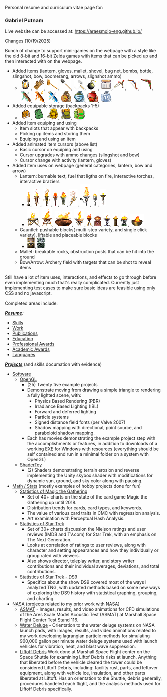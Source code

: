 Personal resume and curriculum vitae page for:

### Gabriel Putnam

Live website can be accessed at: https://araesmojo-eng.github.io/

Changes (10/19/2025)

Bunch of change to support mini-games on the webpage with a style like the old 8-bit and 16-bit Zelda games with items that can be picked up and then interacted with on the webpage.

- Added items (lantern, gloves, mallet, shovel, bug net, bombs, bottle, slingshot, bow, boomerang, arrows, slignshot ammo)
  - <img src="items/item_lantern2_icn.png">, <img src="items/item_glove2_icn.png">, <img src="items/item_mallet_icn.png">, <img src="items/item_shovel_icn.png">, <img src="items/item_bug_net_icn.png">, <img src="items/item_bomb_icn.png">, <img src="items/item_bottle_icn.png">, <img src="items/item_slingshot_icn.png">, <img src="items/item_bow_icn.png">, <img src="items/item_boomerang_icn.png">, <img src="items/item_arrow_quiver_icn.png">, <img src="items/item_arrow_quiver_fire_icn.png">, <img src="items/item_arrow_quiver_lightning_icn.png">, <img src="items/item_seed_deku_bag_icn.png">, <img src="items/item_seed_gale_bag_icn.png">, <img src="items/item_seed_ember_bag_icn.png">, <img src="items/item_ice_cube_bag_icn.png">
- Added equipable storage (backpacks 1-5)
  - <img src="items/backpack_01.png">, <img src="items/backpack_02.png">, <img src="items/backpack_03.png">, <img src="items/backpack_04.png">, <img src="items/backpack_05.png">
- Added item equiping and using
  - Item slots that appear with backpacks
  - Picking up items and storing them
  - Equiping and using an item
- Added animated item cursors (above list)
  - Basic cursor on equiping and using
  - Cursor upgrades with ammo changes (slingshot and bow)
  - Cursor change with activity (lantern, gloves)
- Added item uses on webpage (general categories, lantern, bow and arrow)
  - Lantern: burnable text, fuel that ligths on fire, interactive torches, interactive braziers
    - <img src="items/fire_torch1.gif">, <img src="items/fire_torch2.gif">, <img src="items/fire_torch3.gif">, <img src="items/fire_torch4.gif">, <img src="items/fire_torch5.gif">, <img src="items/fire_torch6.gif">, <img src="items/fire_torch7.gif">, <img src="items/fire_torch8.gif">, <img src="items/fire_torch9.gif">
    - <img src="items/fire_brazier1.gif">, <img src="items/fire_brazier2.gif">, <img src="items/fire_brazier3.gif">, <img src="items/fire_brazier4.gif">, <img src="items/fire_brazier5.gif">, <img src="items/fire_brazier6.gif">, <img src="items/fire_brazier7.gif">, <img src="items/fire_brazier8.gif">, <img src="items/fire_brazier9.gif">, <img src="items/fire_brazier10.gif">
  - Gauntlet: pushable blocks( multi-step variety, and single click variety), liftable and placeable blocks
    - <img src="items/block_pushable.png">, <img src="items/block_liftable.png">
  - Mallet: breakable rocks, obstruction posts that can be hit into the ground
  - Bow/Arrow: Archery field with targets that can be shot to reveal items

Still have a lot of item uses, interactions, and effects to go through before even implementing much that's really complicated.
Currently just implementing test cases to make sure basic ideas are feasible using only CSS and no javascript.

Completed areas include:

***[Resume](https://araesmojo-eng.github.io/index.html#section_resume):***
- [Skills](https://araesmojo-eng.github.io/index.html#rsm_skills_trg)
- [Work](https://araesmojo-eng.github.io/index.html#rsm_work_trg)
- [Publications](https://araesmojo-eng.github.io/index.html#rsm_publications_trg)
- [Education](https://araesmojo-eng.github.io/index.html#rsm_education_trg)
- [Professional Awards](https://araesmojo-eng.github.io/index.html#rsm_prof_awards_trg)
- [Academic Awards](https://araesmojo-eng.github.io/index.html#rsm_academic_awards_trg)
- [Languages](https://araesmojo-eng.github.io/index.html#rsm_languages_trg)

***[Projects](https://araesmojo-eng.github.io/index.html#section_projects)*** (and skills documation with evidence)
- [Software](https://araesmojo-eng.github.io/index.html#prj_sftwr_trg)
  - [OpenGL](https://araesmojo-eng.github.io/index.html#prj_sftwr_opengl_trg)
    - (25) Twenty five example projects
    - Demonstrate moving from drawing a simple triangle to rendering a fully lighted scene, with:
      - Physics Based Rendering (PBR)
      - Irradiance Based Lighting (IBL)
      - Forward and deferred lighting
      - Particle systems
      - Signed distance field fonts (per Valve 2007)
      - Shadow mapping with directional, point source, and paraboloid shadow mapping.
    - Each has movies demonstrating the example project step with the accomplishments or features, in addition to downloads of a working EXE for Windows with resources (everything should be self contained and run in a minimal folder on a system with OpenGL)
  - [ShaderToy](https://araesmojo-eng.github.io/index.html#prj_sftwr_shadertoy_trg)
    - (2) Shaders demonstrating terrain erosion and reverse implementing the Unity skybox shader with modifications for dynamic sun, ground, and sky color along with pausing.
- [Math / Stats](https://araesmojo-eng.github.io/index.html#prj_math_trg) (mostly examples of hobby projects done for fun)
  - [Statistics of Magic the Gathering](https://araesmojo-eng.github.io/index.html#prj_math_mtg_stats_trg)
    - Set of 40+ charts on the state of the card game Magic the Gathering up until 2018.
    - Distribution trends for cards, card types, and keywords.
    - The value of various card traits in CMC with regression analysis.
    - Art examination with Perceptual Hash Analysis.
  - [Statistics of Star Trek](https://araesmojo-eng.github.io/index.html#prj_math_star_trek_stats_trg)
    - Set of 30+ charts discussion the Nielson ratings and user reviews (IMDB and TV.com) for Star Trek, with an emphasis on The Next Generation.
    - Looks at correlation of ratings to user reviews, along with character and setting appearances and how they individually or group rated with viewers.
    - Also shows director, teleplay writer, and story writer contributions and their individual averages, deviations, and total contributions.
  - [Statistics of Star Trek - DS9](https://araesmojo-eng.github.io/index.html#prj_math_star_trek_stats_ds9_trg)
    - Specifics about the show DS9 covered most of the ways I analyzed TNG, with updated methods based on some new ways of exploring the DS9 history with statistical graphing, grouping, and charting.
- [NASA](https://araesmojo-eng.github.io/index.html#prj_nasa_trg) (projects related to my prior work with NASA)
  - [ASMAT](https://araesmojo-eng.github.io/index.html#prj_nasa_asmat_trg) - Images, results, and video animations for CFD simulations of the Ares Scale Model Acoustic Test (ASMAT) at Marshall Space Flight Center Test Stand 116.
  - [Water Deluge](https://araesmojo-eng.github.io/index.html#prj_nasa_water_trg) - Orientation to the water deluge systems on NASA launch pads, with images, results, and video animations related to my work developing lagrangian particle methods for simulating 900,000 gallon per minute water deluge systems used with launch vehicles for vibration, heat, and blast wave suppression.
  - [Liftoff Debris](https://araesmojo-eng.github.io/index.html#prj_nasa_liftoff_debris_trg) Work done at Marshall Space Flight center on the Space Shuttle for examining Liftof Debris risks at launch.  Anything that liberated before the vehicle cleared the tower could be considered Liftoff Debris, including: facility rust, parts, and leftover equipment, along with vehicle ice, insulation, and other parts liberated at Liftoff.  Has an orientation to the Shuttle, debris generally, procedures handeled each flight, and the analysis methods used for Liftoff Debris specifically.
